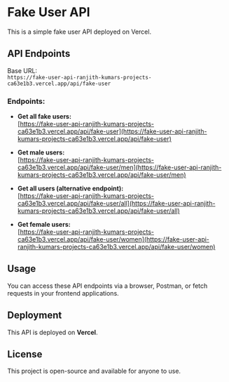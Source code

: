 # Fake User API

This is a simple fake user API deployed on Vercel.

## API Endpoints

Base URL:  
`https://fake-user-api-ranjith-kumars-projects-ca63e1b3.vercel.app/api/fake-user`

### Endpoints:
- **Get all fake users:**  
  [https://fake-user-api-ranjith-kumars-projects-ca63e1b3.vercel.app/api/fake-user](https://fake-user-api-ranjith-kumars-projects-ca63e1b3.vercel.app/api/fake-user)

- **Get male users:**  
  [https://fake-user-api-ranjith-kumars-projects-ca63e1b3.vercel.app/api/fake-user/men](https://fake-user-api-ranjith-kumars-projects-ca63e1b3.vercel.app/api/fake-user/men)

- **Get all users (alternative endpoint):**  
  [https://fake-user-api-ranjith-kumars-projects-ca63e1b3.vercel.app/api/fake-user/all](https://fake-user-api-ranjith-kumars-projects-ca63e1b3.vercel.app/api/fake-user/all)

- **Get female users:**  
  [https://fake-user-api-ranjith-kumars-projects-ca63e1b3.vercel.app/api/fake-user/women](https://fake-user-api-ranjith-kumars-projects-ca63e1b3.vercel.app/api/fake-user/women)

## Usage
You can access these API endpoints via a browser, Postman, or fetch requests in your frontend applications.

## Deployment
This API is deployed on **Vercel**.

## License
This project is open-source and available for anyone to use.
